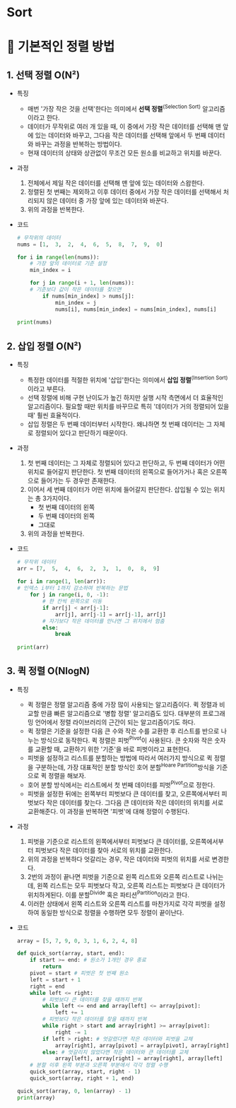 # Sort

# 🧹 기본적인 정렬 방법

## 1. 선택 정렬 O(N²)

- 특징
    - 매번 '가장 작은 것을 선택'한다는 의미에서 **선택 정렬**<sup>(Selection Sort)</sup> 알고리즘이라고 한다.
    - 데이터가 무작위로 여러 개 있을 때, 이 중에서 가장 작은 데이터를 선택해 맨 앞에 있는 데이터와 바꾸고, 그다음 작은 데이터를 선택해 앞에서 두 번째 데이터와 바꾸는 과정을 반복하는 방법이다.
    - 현재 데이터의 상태와 상관없이 무조건 모든 원소를 비교하고 위치를 바꾼다.
- 과정
    1. 전체에서 제일 작은 데이터를 선택해 맨 앞에 있는 데이터와 스왑한다.
    2. 정렬된 첫 번째는 제외하고 이후 데이터 중에서 가장 작은 데이터를 선택해서 처리되지 않은 데이터 중 가장 앞에 있는 데이터와 바꾼다.
    3. 위의 과정을 반복한다.
- 코드

    ```python
    # 무작위의 데이터
    nums = [1,  3,  2,  4,  6,  5,  8,  7,  9,  0]

    for i in range(len(nums)):
    	# 가장 앞의 데이터로 기준 설정
    	min_index = i

    	for j in range(i + 1, len(nums)):
    	# 기준보다 값이 작은 데이터를 찾으면
    		if nums[min_index] > nums[j]:
    			min_index = j
    			nums[i], nums[min_index] = nums[min_index], nums[i]
     
    print(nums)
    ```

## 2. 삽입 정렬 O(N²)

- 특징
    - 특정한 데이터를 적절한 위치에 '삽입'한다는 의미에서 **삽입 정렬**<sup>(Insertion Sort)</sup>이라고 부른다.
    - 선택 정렬에 비해 구현 난이도가 높긴 하지만 실행 시작 측면에서 더 효율적인 알고리즘이다. 필요할 때만 위치를 바꾸므로 특히 '데이터가 거의 정렬되어 있을 때' 훨씬 효율적이다.
    - 삽입 정렬은 두 번째 데이터부터 시작한다. 왜냐하면 첫 번째 데이터는 그 자체로 정렬되어 있다고 판단하기 때문이다.
- 과정
    1. 첫 번째 데이터는 그 자체로 정렬되어 있다고 판단하고, 두 번째 데이터가 어떤 위치로 들어갈지 판단한다. 첫 번째 데이터의 왼쪽으로 들어가거나 혹은 오른쪽으로 들어가는 두 경우만 존재한다.
    2. 이어서 세 번째 데이터가 어떤 위치에 들어갈지 판단한다. 삽입될 수 있는 위치는 총 3가지이다.
        - 첫 번째 데이터의 왼쪽
        - 두 번째 데이터의 왼쪽
        - 그대로
    3. 위의 과정을 반복한다.
- 코드

    ```python
    # 무작위 데이터
    arr = [7,  5,  4,  6,  2,  3,  1,  0,  8,  9]
      
    for i in range(1, len(arr)):
    # 인덱스 i부터 1까지 감소하며 반복하는 문법
    	for j in range(i, 0, -1):
    		# 한 칸씩 왼쪽으로 이동
    		if arr[j] < arr[j-1]:
    			arr[j], arr[j-1] = arr[j-1], arr[j]
    		# 자기보다 작은 데이터를 만나면 그 위치에서 멈춤
    		else:
    			break
    		
    print(arr)
    ```

## 3. 퀵 정렬 O(NlogN)

- 특징
    - 퀵 정렬은 정렬 알고리즘 중에 가장 많이 사용되는 알고리즘이다. 퀵 정렬과 비교할 만큼 빠른 알고리즘으로 '병합 정렬' 알고리즘도 있다. 대부분의 프로그래밍 언어에서 정렬 라이브러리의 근간이 되는 알고리즘이기도 하다.
    - 퀵 정렬은 기준을 설정한 다음 큰 수와 작은 수를 교환한 후 리스트를 반으로 나누는 방식으로 동작한다. 퀵 정렬은 피벗<sup>Pivot</sup>이 사용된다. 큰 숫자와 작은 숫자를 교환할 때, 교환하기 위한 '기준'을 바로 피벗이라고 표현한다.
    - 피벗을 설정하고 리스트를 분할하는 방법에 따라서 여러가지 방식으로 퀵 정렬을 구분하는데, 가장 대표적인 분할 방식인 호어 분할<sup>Hoare Partition</sup>방식을 기준으로 퀵 정렬을 해보자.
    - 호어 분할 방식에서는 리스트에서 첫 번째 데이터를 피벗<sup>Pivot</sup>으로 정한다.
    - 피벗을 설정한 뒤에는 왼쪽부터 피벗보다 큰 데이터를 찾고, 오른쪽에서부터 피벗보다 작은 데이터를 찾는다. 그다음 큰 데이터와 작은 데이터의 위치를 서로 교환해준다. 이 과정을 반복하면 '피벗'에 대해 정렬이 수행된다.
- 과정
    1. 피벗을 기준으로 리스트의 왼쪽에서부터 피벗보다 큰 데이터를, 오른쪽에서부터 피벗보다 작은 데이터를 찾아 서로의 위치를 교환한다.
    2. 위의 과정을 반복하다 엇갈리는 경우, 작은 데이터와 피벗의 위치를 서로 변경한다.
    3. 2번의 과정이 끝나면 피벗을 기준으로 왼쪽 리스트와 오른쪽 리스트로 나뉘는데, 왼쪽 리스트는 모두 피벗보다 작고, 오른쪽 리스트는 피벗보다 큰 데이터가 위치하게된다. 이를 분할<sup>Divide</sup> 혹은 파티션<sup>Partition</sup>이라고 한다.
    4. 이러한 상태에서 왼쪽 리스트와 오른쪽 리스트를 마찬가지로 각각 피벗을 설정하여 동일한 방식으로 정렬을 수행하면 모두 정렬이 끝이난다.
- 코드

    ```python
    array = [5, 7, 9, 0, 3, 1, 6, 2, 4, 8]

    def quick_sort(array, start, end):
        if start >= end: # 원소가 1개인 경우 종료
            return
        pivot = start # 피벗은 첫 번째 원소
        left = start + 1
        right = end
        while left <= right:
            # 피벗보다 큰 데이터를 찾을 때까지 반복 
            while left <= end and array[left] <= array[pivot]:
                left += 1
            # 피벗보다 작은 데이터를 찾을 때까지 반복
            while right > start and array[right] >= array[pivot]:
                right -= 1
            if left > right: # 엇갈렸다면 작은 데이터와 피벗을 교체
                array[right], array[pivot] = array[pivot], array[right]
            else: # 엇갈리지 않았다면 작은 데이터와 큰 데이터를 교체
                array[left], array[right] = array[right], array[left]
        # 분할 이후 왼쪽 부분과 오른쪽 부분에서 각각 정렬 수행
        quick_sort(array, start, right - 1)
        quick_sort(array, right + 1, end)

    quick_sort(array, 0, len(array) - 1)
    print(array)

    ```